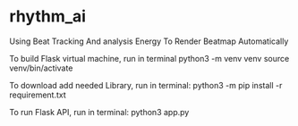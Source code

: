 # rhythm_ai

Using Beat Tracking And analysis Energy To Render Beatmap Automatically

To build Flask virtual machine, run in terminal
python3 -m venv venv
source venv/bin/activate

To download add needed Library, run in terminal:
python3 -m pip install -r requirement.txt

To run Flask API, run in terminal:
python3 app.py
